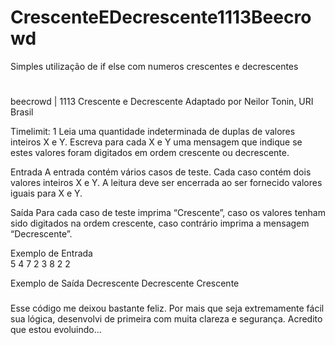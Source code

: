 # CrescenteEDecrescente1113Beecrowd
 Simples utilização de if else com numeros crescentes e decrescentes
#
#
beecrowd | 1113
Crescente e Decrescente
Adaptado por Neilor Tonin, URI  Brasil

Timelimit: 1
Leia uma quantidade indeterminada de duplas de valores inteiros X e Y. Escreva para cada X e Y uma mensagem que indique se estes valores foram digitados em ordem crescente ou decrescente.

Entrada
A entrada contém vários casos de teste. Cada caso contém dois valores inteiros X e Y. A leitura deve ser encerrada ao ser fornecido valores iguais para X e Y.

Saída
Para cada caso de teste imprima “Crescente”, caso os valores tenham sido digitados na ordem crescente, caso contrário imprima a mensagem “Decrescente”.

Exemplo de Entrada	
5 4
7 2
3 8
2 2

Exemplo de Saída
Decrescente
Decrescente
Crescente

###

Esse código me deixou bastante feliz. Por mais que seja extremamente fácil sua lógica, desenvolvi de primeira com muita clareza e segurança. Acredito que estou evoluindo...